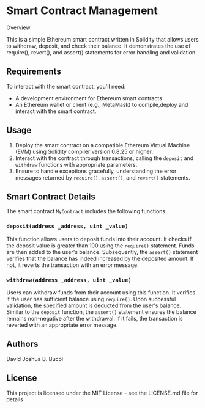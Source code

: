 # Smart Contract Management

Overview 

This is a simple Ethereum smart contract written in Solidity that allows users to withdraw, deposit, and check their balance. It demonstrates the use of  require(), revert(), and assert() statements for error handling and validation.

## Requirements
To interact with the smart contract, you'll need:
* A development environment for Ethereum smart contracts
* An Ethereum wallet or client (e.g., MetaMask) to compile,deploy and interact with the smart contract.

## Usage
1. Deploy the smart contract on a compatible Ethereum Virtual Machine (EVM) using Solidity compiler version 0.8.25 or higher.
2. Interact with the contract through transactions, calling the `deposit` and `withdraw` functions with appropriate parameters.
3. Ensure to handle exceptions gracefully, understanding the error messages returned by `require()`, `assert()`, and `revert()` statements.

## Smart Contract Details 
The smart contract `MyContract` includes the following functions:

### `deposit(address _address, uint _value)`
This function allows users to deposit funds into their account. It checks if the deposit value is greater than 100 using the `require()` statement. Funds are then added to the user's balance. Subsequently, the `assert()` statement verifies that the balance has indeed increased by the deposited amount. If not, it reverts the transaction with an error message.

### `withdraw(address _address, uint _value)`
Users can withdraw funds from their account using this function. It verifies if the user has sufficient balance using `require()`. Upon successful validation, the specified amount is deducted from the user's balance. Similar to the `deposit` function, the `assert()` statement ensures the balance remains non-negative after the withdrawal. If it fails, the transaction is reverted with an appropriate error message.

## Authors
David Joshua B. Bucol

## License
This project is licensed under the MIT License - see the LICENSE.md file for details
